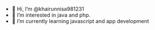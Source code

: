 - 👋 Hi, I’m @khairunnisa981231
- 👀 I’m interested in java and php.
- 🌱 I’m currently learning javascript and app development


<!---
khairunnisa981231/khairunnisa981231 is a ✨ special ✨ repository because its `README.md` (this file) appears on your GitHub profile.
You can click the Preview link to take a look at your changes.
--->
